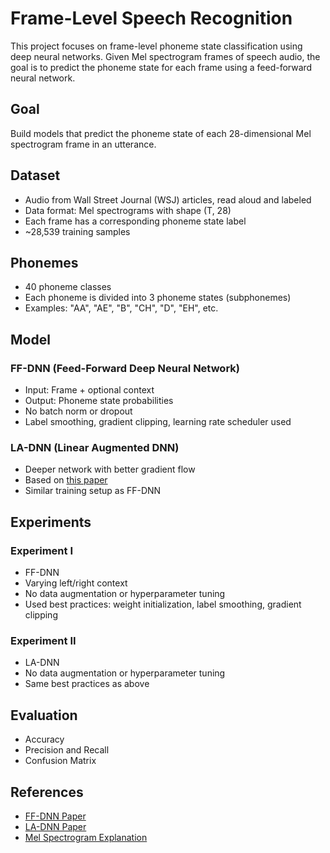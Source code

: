 # Frame-Level Speech Recognition

This project focuses on frame-level phoneme state classification using deep neural networks. Given Mel spectrogram frames of speech audio, the goal is to predict the phoneme state for each frame using a feed-forward neural network.

## Goal

Build models that predict the phoneme state of each 28-dimensional Mel spectrogram frame in an utterance.

## Dataset

- Audio from Wall Street Journal (WSJ) articles, read aloud and labeled
- Data format: Mel spectrograms with shape (T, 28)
- Each frame has a corresponding phoneme state label
- ~28,539 training samples

## Phonemes

- 40 phoneme classes
- Each phoneme is divided into 3 phoneme states (subphonemes)
- Examples: "AA", "AE", "B", "CH", "D", "EH", etc.

## Model

### FF-DNN (Feed-Forward Deep Neural Network)
- Input: Frame + optional context
- Output: Phoneme state probabilities
- No batch norm or dropout
- Label smoothing, gradient clipping, learning rate scheduler used

### LA-DNN (Linear Augmented DNN)
- Deeper network with better gradient flow
- Based on [this paper](https://ieeexplore.ieee.org/document/7472646)
- Similar training setup as FF-DNN

## Experiments

### Experiment I
- FF-DNN
- Varying left/right context
- No data augmentation or hyperparameter tuning
- Used best practices: weight initialization, label smoothing, gradient clipping

### Experiment II
- LA-DNN
- No data augmentation or hyperparameter tuning
- Same best practices as above

## Evaluation

- Accuracy
- Precision and Recall
- Confusion Matrix

## References

- [FF-DNN Paper](https://ieeexplore.ieee.org/document/5734801)
- [LA-DNN Paper](https://ieeexplore.ieee.org/document/7472646)
- [Mel Spectrogram Explanation](https://haythamfayek.com/2016/04/21/speech-processing-for-machine-learning.html)

